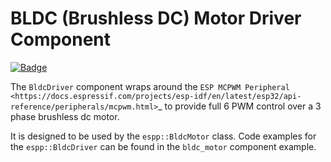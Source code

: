 # BLDC (Brushless DC) Motor Driver Component

[![Badge](https://components.espressif.com/components/espp/bldc_driver/badge.svg)](https://components.espressif.com/components/espp/bldc_driver)

The `BldcDriver` component wraps around the `ESP MCPWM Peripheral
<https://docs.espressif.com/projects/esp-idf/en/latest/esp32/api-reference/peripherals/mcpwm.html>`_
to provide full 6 PWM control over a 3 phase brushless dc motor.

It is designed to be used by the `espp::BldcMotor` class. Code examples for the
`espp::BldcDriver` can be found in the `bldc_motor` component example.

